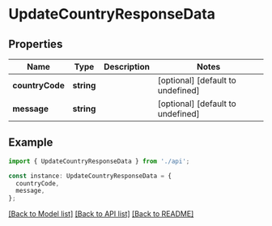 # UpdateCountryResponseData

## Properties

| Name            | Type       | Description | Notes                             |
| --------------- | ---------- | ----------- | --------------------------------- |
| **countryCode** | **string** |             | [optional] [default to undefined] |
| **message**     | **string** |             | [optional] [default to undefined] |

## Example

```typescript
import { UpdateCountryResponseData } from './api';

const instance: UpdateCountryResponseData = {
  countryCode,
  message,
};
```

[[Back to Model list]](../README.md#documentation-for-models) [[Back to API list]](../README.md#documentation-for-api-endpoints) [[Back to README]](../README.md)
